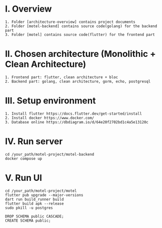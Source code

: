 # I. Overview
    1. Folder [architecture-overview] contains project documents
    2. Folder [motel-backend] contains source code(golang) for the backend part
    3. Folder [motel] contains source code(flutter) for the frontend part

# II. Chosen architecture (Monolithic + Clean Architecture)
    1. Frontend part: flutter, clean architecture + bloc
    2. Backend part: golang, clean architecture, gorm, echo, postgresql

# III. Setup environment
    1. Install flutter https://docs.flutter.dev/get-started/install 
    2. Install docker https://www.docker.com/
    3. Database online https://dbdiagram.io/d/64e20f2702bd1c4a5e13120c

# IV. Run server
    cd /your_path/motel-project/motel-backend
    docker compose up
# V. Run UI
    cd /your_path/motel-project/motel
    flutter pub upgrade --major-versions
    dart run build_runner build
    flutter build apk --release
    sudo pkill -u postgres
    
    DROP SCHEMA public CASCADE;
    CREATE SCHEMA public;
